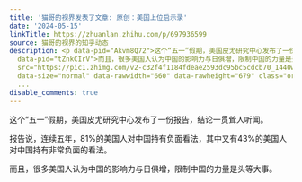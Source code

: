 ```yaml
---
title: '猫哥的视界发表了文章: 原创：美国上位启示录'
date: '2024-05-15'
linkTitle: https://zhuanlan.zhihu.com/p/697936599
source: 猫哥的视界的知乎动态
description: <p data-pid="Akvm8Q72">这个“五一”假期，美国皮尤研究中心发布了一份报告，结论一贯耸人听闻。</p><p data-pid="tQFALqeg">报告说，连续五年，81%的美国人对中国持有负面看法，其中又有43%的美国人对中国持有非常负面的看法。</p><p
  data-pid="tZnkCIrV">而且，很多美国人认为中国的影响力与日俱增，限制中国的力量是头等大事。</p><figure data-size="normal"><img
  src="https://pic1.zhimg.com/v2-c32f4f1184fdeae2593dc95bc5cdcb70_1440w.jpg" data-caption=""
  data-size="normal" data-rawwidth="660" data-rawheight="679" class="origin_image
  ...
disable_comments: true
---
```

<p data-pid="Akvm8Q72">这个“五一”假期，美国皮尤研究中心发布了一份报告，结论一贯耸人听闻。</p><p data-pid="tQFALqeg">报告说，连续五年，81%的美国人对中国持有负面看法，其中又有43%的美国人对中国持有非常负面的看法。</p><p data-pid="tZnkCIrV">而且，很多美国人认为中国的影响力与日俱增，限制中国的力量是头等大事。</p><figure data-size="normal"><img src="https://pic1.zhimg.com/v2-c32f4f1184fdeae2593dc95bc5cdcb70_1440w.jpg" data-caption="" data-size="normal" data-rawwidth="660" data-rawheight="679" class="origin_image ...